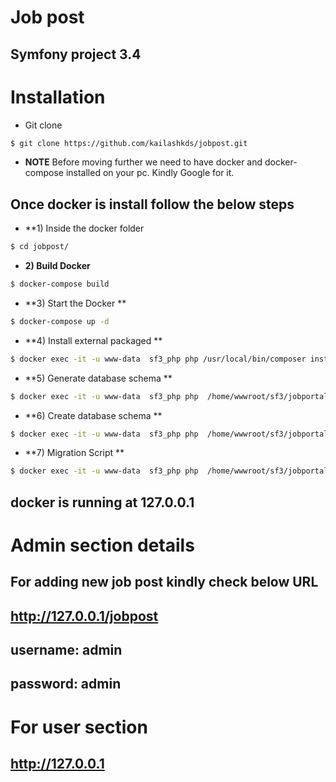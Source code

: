 Job post
==========

Symfony project 3.4
-------------------

# Installation

* Git clone
``` bash
$ git clone https://github.com/kailashkds/jobpost.git
```
  * **NOTE**
    Before moving further we need to have docker and docker-compose installed on your pc. Kindly Google for it.

## Once docker is install follow the below steps

* **1) Inside the docker folder
``` bash
$ cd jobpost/
```

* **2) Build Docker**
``` bash
$ docker-compose build
```

* **3) Start the Docker **
``` bash
$ docker-compose up -d
```

* **4) Install external packaged **
``` bash
$ docker exec -it -u www-data  sf3_php php /usr/local/bin/composer install -d /home/wwwroot/sf3/jobportal
```

* **5) Generate database schema **
``` bash
$ docker exec -it -u www-data  sf3_php php  /home/wwwroot/sf3/jobportal/bin/console d:s:u --dump-sql
```

* **6) Create database schema **
``` bash
$ docker exec -it -u www-data  sf3_php php  /home/wwwroot/sf3/jobportal/bin/console d:s:u --force
```

* **7) Migration Script **
``` bash
$ docker exec -it -u www-data  sf3_php php  /home/wwwroot/sf3/jobportal/bin/console d:m:m
```
## docker is running at 127.0.0.1

# Admin section details
## For adding new job post kindly check below URL
## http://127.0.0.1/jobpost
## username: admin
## password: admin

# For user section
## http://127.0.0.1